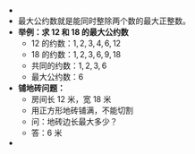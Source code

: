 -
- 最大公约数就是能同时整除两个数的最大正整数。
- **举例：求 12 和 18 的最大公约数**
	- $12$ 的约数：$1, 2, 3, 4, 6, 12$
	- $18$ 的约数：$1, 2, 3, 6, 9, 18$
	- 共同的约数：$1, 2, 3, 6$
	- 最大公约数：$6$
- **铺地砖问题：**
	- 房间长 12 米，宽 18 米
	- 用正方形地砖铺满，不能切割
	- 问：地砖边长最大多少？
	- 答：6 米
-